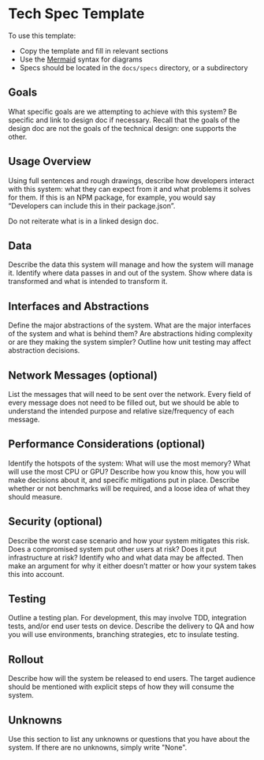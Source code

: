 # Tech Spec Template

To use this template:

- Copy the template and fill in relevant sections
- Use the [Mermaid](https://mermaid.js.org/) syntax for diagrams
- Specs should be located in the `docs/specs` directory, or a subdirectory

## Goals

What specific goals are we attempting to achieve with this system? Be specific and link to design doc if necessary. Recall that the goals of the design doc are not the goals of the technical design: one supports the other.

## Usage Overview

Using full sentences and rough drawings, describe how developers interact with this system: what they can expect from it and what problems it solves for them. If this is an NPM package, for example, you would say “Developers can include this in their package.json”.

Do not reiterate what is in a linked design doc.

## Data

Describe the data this system will manage and how the system will manage it. Identify where data passes in and out of the system. Show where data is transformed and what is intended to transform it.

## Interfaces and Abstractions

Define the major abstractions of the system. What are the major interfaces of the system and what is behind them? Are abstractions hiding complexity or are they making the system simpler? Outline how unit testing may affect abstraction decisions.

## Network Messages (optional)

List the messages that will need to be sent over the network. Every field of every message does not need to be filled out, but we should be able to understand the intended purpose and relative size/frequency of each message.

## Performance Considerations (optional)

Identify the hotspots of the system: What will use the most memory? What will use the most CPU or GPU? Describe how you know this, how you will make decisions about it, and specific mitigations put in place. Describe whether or not benchmarks will be required, and a loose idea of what they should measure.

## Security (optional)

Describe the worst case scenario and how your system mitigates this risk. Does a compromised system put other users at risk? Does it put infrastructure at risk? Identify who and what data may be affected. Then make an argument for why it either doesn’t matter or how your system takes this into account.

## Testing

Outline a testing plan. For development, this may involve TDD, integration tests, and/or end user tests on device. Describe the delivery to QA and how you will use environments, branching strategies, etc to insulate testing.

## Rollout

Describe how will the system be released to end users. The target audience should be mentioned with explicit steps of how they will consume the system.

## Unknowns

Use this section to list any unknowns or questions that you have about the system. If there are no unknowns, simply write "None".
